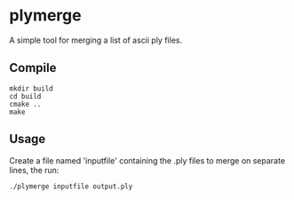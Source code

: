 # plymerge

A simple tool for merging a list of ascii ply files.

## Compile
```
mkdir build
cd build
cmake ..
make
```

## Usage
Create a file named 'inputfile' containing the .ply files to merge on separate lines, the run:
```
./plymerge inputfile output.ply
```
